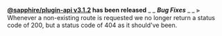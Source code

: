 **[@sapphire/plugin-api v3.1.2](https://github.com/sapphiredev/plugins/compare/@sapphire/plugin-api@3.1.1...@sapphire/plugin-api@3.1.2) has been released**
_ _
_**Bug Fixes**_
_ _
⫸ Whenever a non-existing route is requested we no longer return a status code of 200, but a status code of 404 as it should've been.